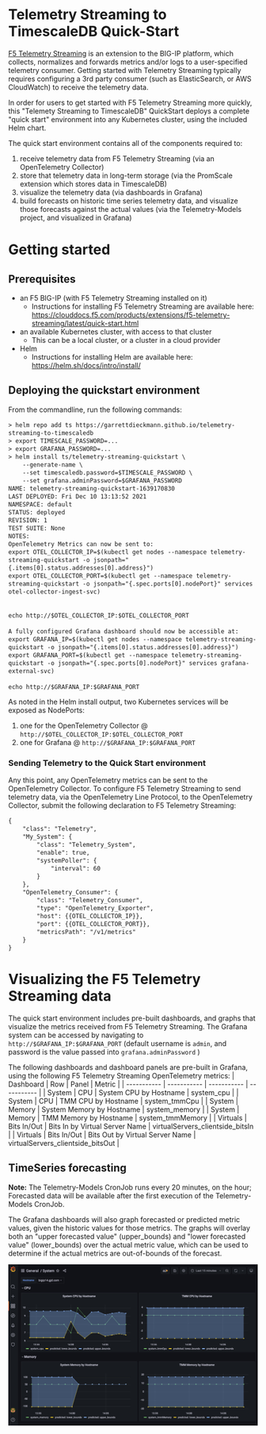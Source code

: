 # Telemetry Streaming to TimescaleDB Quick-Start

[F5 Telemetry Streaming](https://clouddocs.f5.com/products/extensions/f5-telemetry-streaming/latest/) is an extension to the BIG-IP platform, which collects, normalizes and forwards metrics and/or logs to a user-specified telemetry consumer. Getting started with Telemetry Streaming typically requires configuring a 3rd party consumer (such as ElasticSearch, or AWS CloudWatch) to receive the telemetry data.

In order for users to get started with F5 Telemetry Streaming more quickly, this "Telemety Streaming to TimescaleDB" QuickStart deploys a complete "quick start" environment into any Kubernetes cluster, using the included Helm chart.

The quick start environment contains all of the components required to:
1) receive telemetry data from F5 Telemetry Streaming (via an OpenTelemetry Collector)
2) store that telemetry data in long-term storage (via the PromScale extension which stores data in TimescaleDB)
3) visualize the telemetry data (via dashboards in Grafana)
4) build forecasts on historic time series telemetry data, and visualize those forecasts against the actual values (via the Telemetry-Models project, and visualized in Grafana)

# Getting started

## Prerequisites
* an F5 BIG-IP (with F5 Telemetry Streaming installed on it)
    * Instructions for installing F5 Telemetry Streaming are available here: https://clouddocs.f5.com/products/extensions/f5-telemetry-streaming/latest/quick-start.html
* an available Kubernetes cluster, with access to that cluster
    * This can be a local cluster, or a cluster in a cloud provider
* Helm
    * Instructions for installing Helm are available here: https://helm.sh/docs/intro/install/

## Deploying the quickstart environment
From the commandline, run the following commands:
```
> helm repo add ts https://garrettdieckmann.github.io/telemetry-streaming-to-timescaledb
> export TIMESCALE_PASSWORD=...
> export GRAFANA_PASSWORD=...
> helm install ts/telemetry-streaming-quickstart \
    --generate-name \
    --set timescaledb.password=$TIMESCALE_PASSWORD \
    --set grafana.adminPassword=$GRAFANA_PASSWORD
NAME: telemetry-streaming-quickstart-1639170830
LAST DEPLOYED: Fri Dec 10 13:13:52 2021
NAMESPACE: default
STATUS: deployed
REVISION: 1
TEST SUITE: None
NOTES:
OpenTelemetry Metrics can now be sent to:
export OTEL_COLLECTOR_IP=$(kubectl get nodes --namespace telemetry-streaming-quickstart -o jsonpath="{.items[0].status.addresses[0].address}")
export OTEL_COLLECTOR_PORT=$(kubectl get --namespace telemetry-streaming-quickstart -o jsonpath="{.spec.ports[0].nodePort}" services otel-collector-ingest-svc)


echo http://$OTEL_COLLECTOR_IP:$OTEL_COLLECTOR_PORT

A fully configured Grafana dashboard should now be accessible at:
export GRAFANA_IP=$(kubectl get nodes --namespace telemetry-streaming-quickstart -o jsonpath="{.items[0].status.addresses[0].address}")
export GRAFANA_PORT=$(kubectl get --namespace telemetry-streaming-quickstart -o jsonpath="{.spec.ports[0].nodePort}" services grafana-external-svc)

echo http://$GRAFANA_IP:$GRAFANA_PORT
```

As noted in the Helm install output, two Kubernetes services will be exposed as NodePorts:
1) one for the OpenTelemetry Collector @ `http://$OTEL_COLLECTOR_IP:$OTEL_COLLECTOR_PORT`
2) one for Grafana @ `http://$GRAFANA_IP:$GRAFANA_PORT`

### Sending Telemetry to the Quick Start environment
Any this point, any OpenTelemetry metrics can be sent to the OpenTelemetry Collector. To configure F5 Telemetry Streaming to send telemetry data, via the OpenTelemetry Line Protocol, to the OpenTelemetry Collector, submit the following declaration to F5 Telemetry Streaming:
```
{
    "class": "Telemetry",
    "My_System": {
        "class": "Telemetry_System",
        "enable": true,
        "systemPoller": {
            "interval": 60
        }
    },
    "OpenTelemetry_Consumer": {
        "class": "Telemetry_Consumer",
        "type": "OpenTelemetry_Exporter",
        "host": {{OTEL_COLLECTOR_IP}},
        "port": {{OTEL_COLLECTOR_PORT}},
        "metricsPath": "/v1/metrics"
    }
}
```

# Visualizing the F5 Telemetry Streaming data
The quick start environment includes pre-built dashboards, and graphs that visualize the metrics received from F5 Telemetry Streaming.
The Grafana system can be accessed by navigating to `http://$GRAFANA_IP:$GRAFANA_PORT` (default username is `admin`, and password is the value passed into `grafana.adminPassword` )

The following dashboards and dashboard panels are pre-built in Grafana, using the following F5 Telemetry Streaming OpenTelemetry metrics:
| Dashboard      | Row | Panel | Metric |
| ----------- | ----------- | ----------- | ----------- |
| System      | CPU | System CPU by Hostname       | system_cpu |
| System      | CPU | TMM CPU by Hostname       | system_tmmCpu |
| System      | Memory | System Memory by Hostname       | system_memory |
| System      | Memory | TMM Memory by Hostname       | system_tmmMemory |
| Virtuals      | Bits In/Out | Bits In by Virtual Server Name | virtualServers_clientside_bitsIn |
| Virtuals      | Bits In/Out | Bits Out by Virtual Server Name | virtualServers_clientside_bitsOut |

## TimeSeries forecasting
**Note:** The Telemetry-Models CronJob runs every 20 minutes, on the hour; Forecasted data will be available after the first execution of the Telemetry-Models CronJob.

The Grafana dashboards will also graph forecasted or predicted metric values, given the historic values for those metrics. The graphs will overlay both an "upper forecasted value" (upper_bounds) and "lower forecasted value" (lower_bounds) over the actual metric value, which can be used to determine if the actual metrics are out-of-bounds of the forecast.

![Grafana System Dashboard](static/grafana-system-dashboard.jpg)